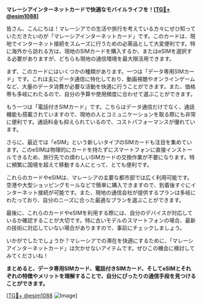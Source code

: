 **マレーシアインターネットカードで快適なモバイルライフを！[[TG💪+ @esim1088](https://t.me/s/esim1088)]**

皆さん、こんにちは！マレーシアでの生活や旅行を考えている方々にぜひ知っていただきたいのが「マレーシアインターネットカード」です。このカードは、現地でインターネット接続をスムーズに行うための必需品として大変便利です。特に海外から訪れる方は、現地のSIMカードを購入するか、またはeSIMを選択する必要がありますが、どちらも現地の通信環境を最大限活用できます。

まず、このカードにはいくつかの種類があります。一つは「データ専用SIMカード」です。これは主にデータ通信に特化しており、動画視聴やオンラインゲームなど、大量のデータ消費が必要な活動を快適に行うことができます。また、価格帯も多岐にわたるので、自分の予算や使用頻度に合わせて選ぶことができます。

もう一つは「電話付きSIMカード」です。こちらはデータ通信だけでなく、通話機能も搭載されていますので、現地の人とコミュニケーションを取る際にも非常に便利です。通話料金も抑えられているので、コストパフォーマンスが優れています。

さらに、最近では「eSIM」という新しいタイプのSIMカードも注目を集めています。このeSIMは物理的にカードを持たずにスマートフォンに直接インストールできるため、旅行先での煩わしいSIMカードの交換作業が不要になります。特に頻繁に国境を超えて移動する人にとって、とても便利です。

これらのカードやeSIMは、マレーシアの主要な都市部では広く利用可能です。空港や大型ショッピングモールなどで簡単に購入できますので、到着後すぐにインターネット接続が可能です。また、現地の通信会社が提供するプランは多岐にわたっており、自分のニーズに合った最適なプランを選ぶことができます。

最後に、これらのカードやeSIMを利用する際には、自分のデバイスが対応しているか確認することが大切です。特に古いモデルのスマートフォンの場合、最新の技術に対応していない場合がありますので、事前にチェックしましょう。

いかがでしたでしょうか？マレーシアでの滞在を快適にするために、「マレーシアインターネットカード」は欠かせないアイテムです。ぜひこの機会に検討してみてくださいね！

**まとめると、データ専用SIMカード、電話付きSIMカード、そしてeSIMとそれぞれの特徴やメリットを理解することで、自分にぴったりの通信手段を見つけることができます。**

[[TG💪+ @esim1088](https://t.me/s/esim1088) ![Image](https://i.postimg.cc/Y0z9fWf4/image.png)]